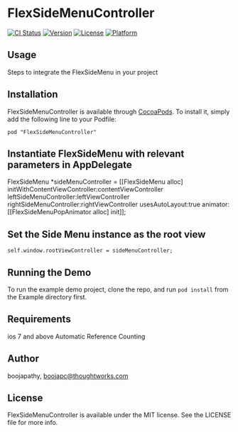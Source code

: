 # FlexSideMenuController

[![CI Status](http://img.shields.io/travis/boojapathy/FlexSideMenuController.svg?style=flat)](https://travis-ci.org/boojapathy/FlexSideMenuController)
[![Version](https://img.shields.io/cocoapods/v/FlexSideMenuController.svg?style=flat)](http://cocoadocs.org/docsets/FlexSideMenuController)
[![License](https://img.shields.io/cocoapods/l/FlexSideMenuController.svg?style=flat)](http://cocoadocs.org/docsets/FlexSideMenuController)
[![Platform](https://img.shields.io/cocoapods/p/FlexSideMenuController.svg?style=flat)](http://cocoadocs.org/docsets/FlexSideMenuController)

## Usage

Steps to integrate the FlexSideMenu in your project

## Installation

FlexSideMenuController is available through [CocoaPods](http://cocoapods.org). To install
it, simply add the following line to your Podfile:

    pod "FlexSideMenuController"

## Instantiate FlexSideMenu with relevant parameters in AppDelegate
FlexSideMenu *sideMenuController = [[FlexSideMenu alloc] initWithContentViewController:contentViewController leftSideMenuController:leftViewController rightSideMenuController:rightViewController usesAutoLayout:true animator:[[FlexSideMenuPopAnimator alloc] init]];

## Set the Side Menu instance as the root view
    self.window.rootViewController = sideMenuController;


## Running the Demo

To run the example demo project, clone the repo, and run `pod install` from the Example directory first.

## Requirements

ios 7 and above
Automatic Reference Counting

## Author

boojapathy, boojapc@thoughtworks.com

## License

FlexSideMenuController is available under the MIT license. See the LICENSE file for more info.

